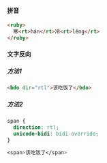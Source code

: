 

#### 拼音

```html
<ruby>
  寒<rt>hán</rt>冷<rt>lěng</rt>
</ruby>
```



#### 文字反向

##### 方法1

```html
<bdo dir="rtl">该吃饭了</bdo>
```

##### 方法2

```css
span {
  direction: rtl;
  unicode-bidi: bidi-override;
}

<span>该吃饭了</span>
```

